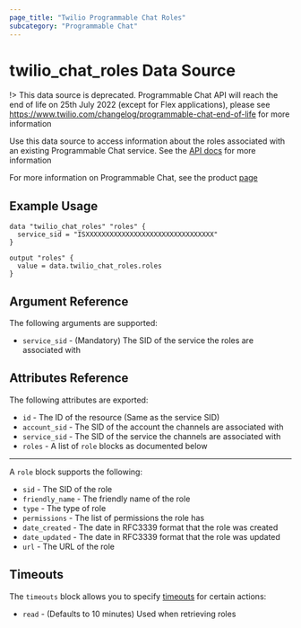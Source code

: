```yaml
---
page_title: "Twilio Programmable Chat Roles"
subcategory: "Programmable Chat"
---
```


# twilio_chat_roles Data Source

!> This data source is deprecated. Programmable Chat API will reach the end of life on 25th July 2022 (except for Flex applications), please see <https://www.twilio.com/changelog/programmable-chat-end-of-life> for more information

Use this data source to access information about the roles associated with an existing Programmable Chat service. See the [API docs](https://www.twilio.com/docs/chat/rest/role-resource) for more information

For more information on Programmable Chat, see the product [page](https://www.twilio.com/chat)

## Example Usage

```hcl
data "twilio_chat_roles" "roles" {
  service_sid = "ISXXXXXXXXXXXXXXXXXXXXXXXXXXXXXXXX"
}

output "roles" {
  value = data.twilio_chat_roles.roles
}
```

## Argument Reference

The following arguments are supported:

- `service_sid` - (Mandatory) The SID of the service the roles are associated with

## Attributes Reference

The following attributes are exported:

- `id` - The ID of the resource (Same as the service SID)
- `account_sid` - The SID of the account the channels are associated with
- `service_sid` - The SID of the service the channels are associated with
- `roles` - A list of `role` blocks as documented below

---

A `role` block supports the following:

- `sid` - The SID of the role
- `friendly_name` - The friendly name of the role
- `type` - The type of role
- `permissions` - The list of permissions the role has
- `date_created` - The date in RFC3339 format that the role was created
- `date_updated` - The date in RFC3339 format that the role was updated
- `url` - The URL of the role

## Timeouts

The `timeouts` block allows you to specify [timeouts](https://www.terraform.io/docs/configuration/resources.html#timeouts) for certain actions:

- `read` - (Defaults to 10 minutes) Used when retrieving roles
